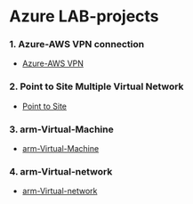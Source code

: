 
# Azure LAB-projects


### 1. Azure-AWS VPN connection

- [Azure-AWS VPN](https://github.com/satishvermacoen/Azure-LAB/tree/main/aws-azure-vpn-connectivity)

### 2. Point to Site Multiple Virtual Network 

- [Point to Site](https://github.com/satishvermacoen/Azure-LAB/tree/main/Point%20to%20Site%20Multiple-vnet)


### 3. arm-Virtual-Machine

- [arm-Virtual-Machine](https://github.com/satishvermacoen/Azure-LAB/tree/main/arm-Virtual-Machine)

### 4. arm-Virtual-network 

- [arm-Virtual-network](https://github.com/satishvermacoen/Azure-LAB/tree/main/arm-virtual-network)
